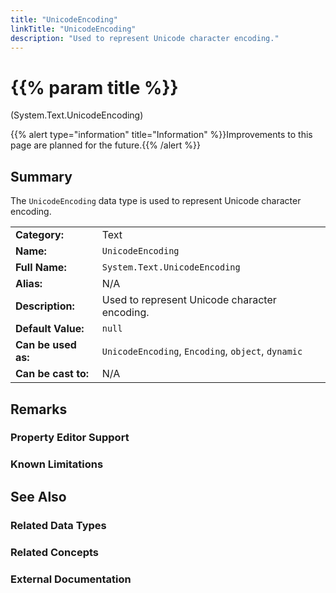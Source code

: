 ```yaml
---
title: "UnicodeEncoding"
linkTitle: "UnicodeEncoding"
description: "Used to represent Unicode character encoding."
---
```


# {{% param title %}}

<p class="namespace">(System.Text.UnicodeEncoding)</p>

{{% alert type="information" title="Information" %}}Improvements to this page are planned for the future.{{% /alert %}}

## Summary

The `UnicodeEncoding` data type is used to represent Unicode character encoding.

| | |
|-|-|
| **Category:**          | Text                                                          |
| **Name:**              | `UnicodeEncoding`                                                        |
| **Full Name:**         | `System.Text.UnicodeEncoding`                                                 |
| **Alias:**             | N/A |
| **Description:**       | Used to represent Unicode character encoding. |
| **Default Value:**     | `null`                                           |
| **Can be used as:**    | `UnicodeEncoding`, `Encoding`, `object`, `dynamic`                                          |
| **Can be cast to:**    | N/A |

## Remarks

### Property Editor Support

### Known Limitations

## See Also

### Related Data Types

### Related Concepts

### External Documentation
